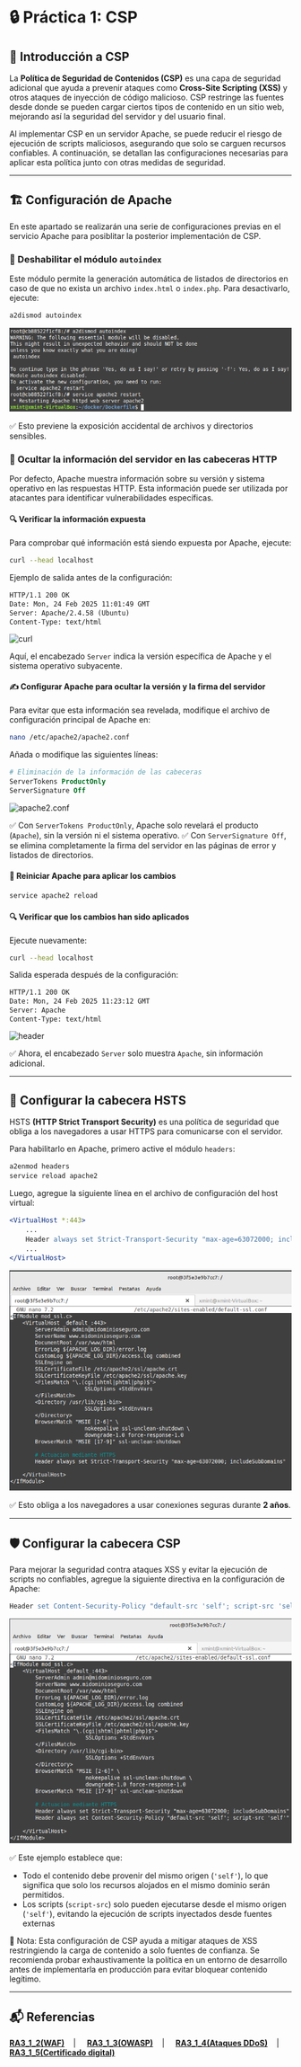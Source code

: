 # 🔒 Práctica 1: CSP

## 📌 Introducción a CSP
La **Política de Seguridad de Contenidos (CSP)** es una capa de seguridad adicional que ayuda a prevenir ataques como **Cross-Site Scripting (XSS)** y otros ataques de inyección de código malicioso. CSP restringe las fuentes desde donde se pueden cargar ciertos tipos de contenido en un sitio web, mejorando así la seguridad del servidor y del usuario final.

Al implementar CSP en un servidor Apache, se puede reducir el riesgo de ejecución de scripts maliciosos, asegurando que solo se carguen recursos confiables. A continuación, se detallan las configuraciones necesarias para aplicar esta política junto con otras medidas de seguridad.

---

## 🏗️ **Configuración de Apache**
En este apartado se realizarán una serie de configuraciones previas en el servicio Apache para posiblitar la posterior implementación de CSP.

### 🔹 Deshabilitar el módulo `autoindex`
Este módulo permite la generación automática de listados de directorios en caso de que no exista un archivo `index.html` o `index.php`. Para desactivarlo, ejecute:
```bash
a2dismod autoindex
```
![autoindex](https://github.com/XaviGimReu/PPS-10836126/blob/main/template-main/RA3/RA3_1/assets/CSP/3.%20deshabilitar_autoindex.png)

✅ Esto previene la exposición accidental de archivos y directorios sensibles.

### 🔹 Ocultar la información del servidor en las cabeceras HTTP
Por defecto, Apache muestra información sobre su versión y sistema operativo en las respuestas HTTP. Esta información puede ser utilizada por atacantes para identificar vulnerabilidades específicas.

#### 🔍 Verificar la información expuesta
Para comprobar qué información está siendo expuesta por Apache, ejecute:
```bash
curl --head localhost
```

Ejemplo de salida antes de la configuración:
```
HTTP/1.1 200 OK
Date: Mon, 24 Feb 2025 11:01:49 GMT
Server: Apache/2.4.58 (Ubuntu)
Content-Type: text/html
```
![curl](https://github.com/XaviGimReu/PPS-10836126/blob/main/template-main/RA3/RA3_1/assets/CSP/4.%20ejecuci%C3%B3n_cabecera.png)

Aquí, el encabezado `Server` indica la versión específica de Apache y el sistema operativo subyacente.

#### ✍️ Configurar Apache para ocultar la versión y la firma del servidor
Para evitar que esta información sea revelada, modifique el archivo de configuración principal de Apache en:
```bash
nano /etc/apache2/apache2.conf
```
Añada o modifique las siguientes líneas:
```apache
# Eliminación de la información de las cabeceras
ServerTokens ProductOnly
ServerSignature Off
```
![apache2.conf](https://github.com/XaviGimReu/PPS-10836126/blob/main/template-main/RA3/RA3_1/assets/CSP/5.%20eliminaci%C3%B3n_cabeceras.png)

✅ Con `ServerTokens ProductOnly`, Apache solo revelará el producto (`Apache`), sin la versión ni el sistema operativo.
✅ Con `ServerSignature Off`, se elimina completamente la firma del servidor en las páginas de error y listados de directorios.

#### 🔄 Reiniciar Apache para aplicar los cambios
```bash
service apache2 reload
```

#### 🔍 Verificar que los cambios han sido aplicados
Ejecute nuevamente:
```bash
curl --head localhost
```
Salida esperada después de la configuración:
```
HTTP/1.1 200 OK
Date: Mon, 24 Feb 2025 11:23:12 GMT
Server: Apache
Content-Type: text/html
```
![header](https://github.com/XaviGimReu/PPS-10836126/blob/main/template-main/RA3/RA3_1/assets/CSP/6.%20eliminaci%C3%B3n_cabeceras-2.png)

✅ Ahora, el encabezado `Server` solo muestra `Apache`, sin información adicional.

---

## 📂 Configurar la cabecera **HSTS**
HSTS **(HTTP Strict Transport Security)** es una política de seguridad que obliga a los navegadores a usar HTTPS para comunicarse con el servidor.

Para habilitarlo en Apache, primero active el módulo `headers`:
```bash
a2enmod headers
service reload apache2
```
Luego, agregue la siguiente línea en el archivo de configuración del host virtual:
```apache
<VirtualHost *:443>
    ...
    Header always set Strict-Transport-Security "max-age=63072000; includeSubDomains"
    ...
</VirtualHost>
```
![HSTS](https://github.com/XaviGimReu/PPS-10836126/blob/main/template-main/RA3/RA3_1/assets/CSP/7.%20HSTS.png)

✅ Esto obliga a los navegadores a usar conexiones seguras durante **2 años**.

---

## 🛡️  Configurar la cabecera **CSP**
Para mejorar la seguridad contra ataques XSS y evitar la ejecución de scripts no confiables, agregue la siguiente directiva en la configuración de Apache:
```apache
Header set Content-Security-Policy "default-src 'self'; script-src 'self'"
```
![CSP](https://github.com/XaviGimReu/PPS-10836126/blob/main/template-main/RA3/RA3_1/assets/CSP/9.%20Certificado-2.png)

✅ Este ejemplo establece que:
- Todo el contenido debe provenir del mismo origen (`'self'`), lo que significa que solo los recursos alojados en el mismo dominio serán permitidos.
- Los scripts (`script-src`) solo pueden ejecutarse desde el mismo origen (`'self'`), evitando la ejecución de scripts inyectados desde fuentes externas

📌 Nota: Esta configuración de CSP ayuda a mitigar ataques de XSS restringiendo la carga de contenido a solo fuentes de confianza. Se recomienda probar exhaustivamente la política en un entorno de desarrollo antes de implementarla en producción para evitar bloquear contenido legítimo.

---


## 📬 Referencias
**[RA3_1_2(WAF)](https://github.com/XaviGimReu/PPS-10836126/tree/main/template-main/RA3/RA3_1/RA3_1_2)**&nbsp;&nbsp;&nbsp; | &nbsp;&nbsp;&nbsp;
**[RA3_1_3(OWASP)](https://github.com/XaviGimReu/PPS-10836126/tree/main/template-main/RA3/RA3_1/RA3_1_3)**&nbsp;&nbsp;&nbsp; | &nbsp;&nbsp;&nbsp;
**[RA3_1_4(Ataques DDoS)](https://github.com/XaviGimReu/PPS-10836126/tree/main/template-main/RA3/RA3_1/RA3_1_4)**&nbsp;&nbsp;&nbsp; | &nbsp;&nbsp;&nbsp;
**[RA3_1_5(Certificado digital)](https://github.com/XaviGimReu/PPS-10836126/tree/main/template-main/RA3/RA3_1/RA3_1_5)**
